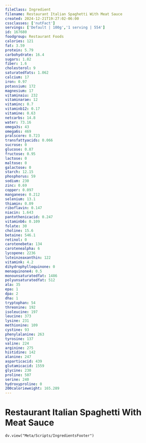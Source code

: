 ```yaml
---
fileClass: Ingredient
filename: Restaurant Italian Spaghetti With Meat Sauce
created: 2024-12-21T19:27:02-06:00
cssclasses: ['nutFact']
servings: ['Default | 100g','1 serving | 554']
id: 167680
foodgroup: Restaurant Foods
calories: 121
fat: 3.59
protein: 5.79
carbohydrate: 16.4
sugars: 1.82
fiber: 1.6
cholesterol: 9
saturatedfats: 1.062
calcium: 17
iron: 0.97
potassium: 172
magnesium: 17
vitaminaiu: 232
vitaminarae: 12
vitaminc: 0.7
vitaminb12: 0.17
vitamine: 0.63
netcarbs: 14.8
water: 73.16
omega3s: 43
omega6s: 469
pralscore: 0.723
transfattyacids: 0.066
sucrose: 0
glucose: 0.87
fructose: 0.95
lactose: 0
maltose: 0
galactose: 0
starch: 12.15
phosphorus: 59
sodium: 230
zinc: 0.69
copper: 0.097
manganese: 0.212
selenium: 13.1
thiamin: 0.09
riboflavin: 0.147
niacin: 1.643
pantothenicacid: 0.247
vitaminb6: 0.109
folate: 30
choline: 15.6
betaine: 546.1
retinol: 0
carotenebeta: 134
carotenealpha: 6
lycopene: 2236
luteinzeaxanthin: 122
vitamink: 4.2
dihydrophylloquinone: 0
menaquinone4: 0.5
monounsaturatedfat: 1486
polyunsaturatedfat: 512
ala: 35
epa: 1
dpa: 2
dha: 1
tryptophan: 54
threonine: 192
isoleucine: 197
leucine: 373
lysine: 231
methionine: 109
cystine: 93
phenylalanine: 263
tyrosine: 137
valine: 224
arginine: 275
histidine: 142
alanine: 247
asparticacid: 439
glutamicacid: 1559
glycine: 230
proline: 507
serine: 240
hydroxyproline: 0
200calorieweight: 165.289
---
```


# Restaurant Italian Spaghetti With Meat Sauce

```dataviewjs
dv.view("Meta/Scripts/IngredientsFooter")
```